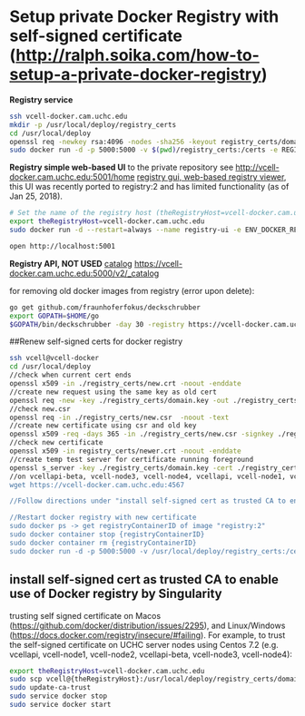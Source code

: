 # Setup private Docker Registry with self-signed certificate (http://ralph.soika.com/how-to-setup-a-private-docker-registry)
**Registry service**  

```bash
ssh vcell-docker.cam.uchc.edu
mkdir -p /usr/local/deploy/registry_certs
cd /usr/local/deploy
openssl req -newkey rsa:4096 -nodes -sha256 -keyout registry_certs/domain.key -x509 -days 356 -out registry_certs/domain.cert
sudo docker run -d -p 5000:5000 -v $(pwd)/registry_certs:/certs -e REGISTRY_HTTP_TLS_CERTIFICATE=/certs/domain.cert -e REGISTRY_HTTP_TLS_KEY=/certs/domain.key --restart=always --name registry registry:2
```


**Registry simple web-based UI** to the private repository see http://vcell-docker.cam.uchc.edu:5001/home [registry gui, web-based registry viewer](http://vcell-docker.cam.uchc.edu:5001/home), this UI was recently ported to registry:2 and has limited functionality (as of Jan 25, 2018).

```bash
# Set the name of the registry host (theRegistryHost=vcell-docker.cam.uchc.edu for CCAM VCell installation)
export theRegistryHost=vcell-docker.cam.uchc.edu
sudo docker run -d --restart=always --name registry-ui -e ENV_DOCKER_REGISTRY_HOST=${theRegistryHost} -e ENV_DOCKER_REGISTRY_PORT=5000 -e ENV_DOCKER_REGISTRY_USE_SSL=1 -p 5001:80 konradkleine/docker-registry-frontend:v2

open http://localhost:5001
```
**Registry API, NOT USED** [catalog](https://vcell-docker.cam.uchc.edu:5000/v2/_catalog) https://vcell-docker.cam.uchc.edu:5000/v2/_catalog  


for removing old docker images from registry (error upon delete):

```bash
go get github.com/fraunhoferfokus/deckschrubber
export GOPATH=$HOME/go
$GOPATH/bin/deckschrubber -day 30 -registry https://vcell-docker.cam.uchc.edu:5000
```

##Renew self-signed certs for docker registry

```bash
ssh vcell@vcell-docker
cd /usr/local/deploy
//check when current cert ends
openssl x509 -in ./registry_certs/new.crt -noout -enddate
//create new request using the same key as old cert
openssl req -new -key ./registry_certs/domain.key -out ./registry_certs/new.csr
//check new.csr
openssl req -in ./registry_certs/new.csr  -noout -text
//create new certificate using csr and old key
openssl x509 -req -days 365 -in ./registry_certs/new.csr -signkey ./registry_certs/domain.key -out ./registry_certs/newer.crt
//check new certificate
openssl x509 -in registry_certs/newer.crt -noout -enddate
//create temp test server for certificate running foreground
openssl s_server -key ./registry_certs/domain.key -cert ./registry_certs/newer.crt -www -accept 4567
//on vcellapi-beta, vcell-node3, vcell-node4, vcellapi, vcell-node1, vcell-node2 check new cert is trusted (new one won't be)
wget https://vcell-docker.cam.uchc.edu:4567

//Follow directions under "install self-signed cert as trusted CA to enable use of Docker registry by Singularity" to enable new cert on each server

//Restart docker registry with new certificate
sudo docker ps -> get registryContainerID of image "registry:2"
sudo docker container stop {registryContainerID}
sudo docker container rm {registryContainerID}
sudo docker run -d -p 5000:5000 -v /usr/local/deploy/registry_certs:/certs -e REGISTRY_HTTP_TLS_CERTIFICATE=/certs/newer.crt -e REGISTRY_HTTP_TLS_KEY=/certs/domain.key --restart=always --name registry registry:2
```

## install self-signed cert as trusted CA to enable use of Docker registry by Singularity
trusting self signed certificate on Macos (https://github.com/docker/distribution/issues/2295), and Linux/Windows (https://docs.docker.com/registry/insecure/#failing).  For example, to trust the self-signed certificate on UCHC server nodes using Centos 7.2 (e.g. vcellapi, vcell-node1, vcell-node2, vcellapi-beta, vcell-node3, vcell-node4):

```bash
export theRegistryHost=vcell-docker.cam.uchc.edu
sudo scp vcell@{theRegistryHost}:/usr/local/deploy/registry_certs/domain.cert /etc/pki/ca-trust/source/anchors/{theRegistryHost}.crt
sudo update-ca-trust
sudo service docker stop
sudo service docker start
```
